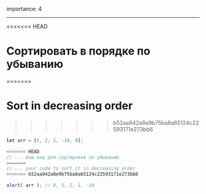 importance: 4

---

<<<<<<< HEAD
# Сортировать в порядке по убыванию
=======
# Sort in decreasing order
>>>>>>> b52aa942a8e9b75ba8a65124c22593171e273bb6

```js
let arr = [5, 2, 1, -10, 8];

<<<<<<< HEAD
// ... ваш код для сортировки по убыванию
=======
// ... your code to sort it in decreasing order
>>>>>>> b52aa942a8e9b75ba8a65124c22593171e273bb6

alert( arr ); // 8, 5, 2, 1, -10
```

